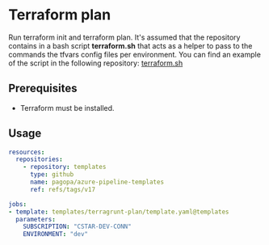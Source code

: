 # Terraform plan

Run terraform init and terraform plan. It's assumed that the repository contains in a bash script __terraform.sh__ that acts as a helper to pass to the commands the tfvars config files per environment.
You can find an example of the script in the following repository: [terraform.sh](https://github.com/pagopa/cstar-infrastructure/blob/main/src/terraform.sh)

## Prerequisites

- Terraform must be installed.

## Usage

```yaml
resources:
  repositories:
    - repository: templates
      type: github
      name: pagopa/azure-pipeline-templates
      ref: refs/tags/v17

jobs:
- template: templates/terragrunt-plan/template.yaml@templates
  parameters:
    SUBSCRIPTION: "CSTAR-DEV-CONN"
    ENVIRONMENT: "dev"
```
